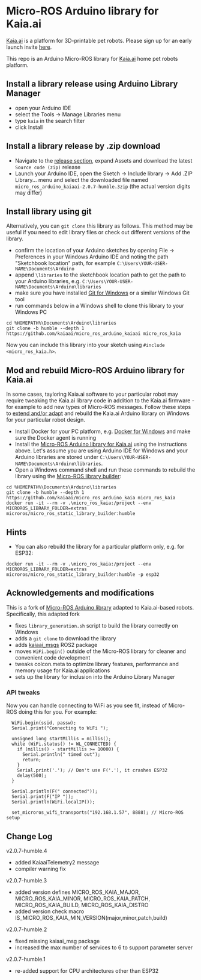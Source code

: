 # Micro-ROS Arduino library for Kaia.ai

[Kaia.ai](https://kaia.ai) is a platform for 3D-printable pet robots. Please sign up for an early launch invite [here](https://remake.ai).

This repo is an Arduino Micro-ROS library for [Kaia.ai](https://kaia.ai) home pet robots platform.

## Install a library release using Arduino Library Manager
- open your Arduino IDE
- select the Tools -> Manage Libraries menu
- type `kaia` in the search filter
- click Install

## Install a library release by .zip download
- Navigate to the [release section](https://github.com/kaiaai/micro_ros_arduino_kaiaai/releases), expand Assets
and download the latest `Source code (zip)` release
- Launch your Arduino IDE, open the Sketch -> Include library -> Add .ZIP Library... menu and
select the downloaded file named `micro_ros_arduino_kaiaai-2.0.7-humble.3zip` (the actual version digits may differ)

## Install library using git
Alternatively, you can `git clone` this library as follows. This method may be useful if you need to edit library files or check out different versions of the library.
- confirm the location of your Arduino sketches by opening File -> Preferences in
your Windows Arduino IDE and noting the path "Sketchbook location" path, for example `C:\Users\YOUR-USER-NAME\Documents\Arduino`
- append `\libraries` to the sketchbook location path to get the path to your Arduino libraries,
e.g. `C:\Users\YOUR-USER-NAME\Documents\Arduino\libraries`
- make sure you have installed [Git for Windows](https://gitforwindows.org/) or a similar Windows Git tool
- run commands below in a Windows shell to clone this library to your Windows PC
```
cd %HOMEPATH%\Documents\Arduino\libraries
git clone -b humble --depth 1 https://github.com/kaiaai/micro_ros_arduino_kaiaai micro_ros_kaia
```
Now you can include this library into your sketch using `#include <micro_ros_kaia.h>`.

## Mod and rebuild Micro-ROS Arduino library for Kaia.ai
In some cases, tayloring Kaia.ai software to your particular robot may require tweaking the Kaia.ai library code in
addition to the Kaia.ai firmware - for example to add new types of Micro-ROS messages. Follow these steps
to [extend and/or adapt](https://micro.ros.org/docs/tutorials/advanced/create_new_type/) and rebuild the Kaia.ai
Arduino library on Windows for your particular robot design.
- Install Docker for your PC platform, e.g. [Docker for Windows](https://docs.docker.com/desktop/install/windows-install/) and make sure the Docker agent is running
- Install the [Micro-ROS Arduino library for Kaia.ai](https://github.com/kaiaai/micro_ros_arduino_kaia/) using the instructions above.
Let's assume you are using Arduino IDE for Windows and your Arduino libraries are stored under `C:\Users\YOUR-USER-NAME\Documents\Arduino\libraries`.
- Open a Windows command shell and run these commands to rebuild the library using the [Micro-ROS library builder](https://github.com/micro-ROS/micro_ros_arduino):
```
cd %HOMEPATH%\Documents\Arduino\libraries
git clone -b humble --depth 1 https://github.com/kaiaai/micro_ros_arduino_kaia micro_ros_kaia
docker run -it --rm -v .\micro_ros_kaia:/project --env MICROROS_LIBRARY_FOLDER=extras microros/micro_ros_static_library_builder:humble
```

## Hints
- You can also rebuild the library for a particular platform only, e.g. for ESP32:
```
docker run -it --rm -v .\micro_ros_kaia:/project --env MICROROS_LIBRARY_FOLDER=extras microros/micro_ros_static_library_builder:humble -p esp32
```

## Acknowledgements and modifications
This is a fork of [Micro-ROS Arduino library](https://github.com/micro-ROS/micro_ros_arduino)
adapted to Kaia.ai-based robots. Specifically, this adapted fork

- fixes `library_generation.sh` script to build the library correctly on Windows
- adds a `git clone` to download the library
- adds [kaiaai_msgs](https://github.com/kaiaai/kaiaai_msgs/) ROS2 package
- moves `WiFi.begin()` outside of the Micro-ROS library for cleaner and convenient code development
- tweaks colcon.meta to optimize library features, performance and memory usage for Kaia.ai applications
- sets up the library for inclusion into the Arduino Library Manager

### API tweaks
Now you can handle connecting to WiFi as you see fit, instead of Micro-ROS doing this for you. For example:
```
  WiFi.begin(ssid, passw);
  Serial.print("Connecting to WiFi ");

  unsigned long startMillis = millis();
  while (WiFi.status() != WL_CONNECTED) {
    if (millis() - startMillis >= 10000) {
      Serial.println(" timed out");
      return;
    }
    Serial.print('.'); // Don't use F('.'), it crashes ESP32
    delay(500);
  }

  Serial.println(F(" connected"));
  Serial.print(F("IP "));
  Serial.println(WiFi.localIP());

  set_microros_wifi_transports("192.168.1.57", 8888); // Micro-ROS setup
```

## Change Log
v2.0.7-humble.4
- added KaiaaiTelemetry2 message
- compiler warning fix

v2.0.7-humble.3
- added version defines MICRO_ROS_KAIA_MAJOR, MICRO_ROS_KAIA_MINOR, MICRO_ROS_KAIA_PATCH, MICRO_ROS_KAIA_BUILD, MICRO_ROS_KAIA_DISTRO
- added version check macro IS_MICRO_ROS_KAIA_MIN_VERSION(major,minor,patch,build)

v2.0.7-humble.2
- fixed missing kaiaai_msg package
- increased the max number of services to 6 to support parameter server

v2.0.7-humble.1
- re-added support for CPU architectures other than ESP32